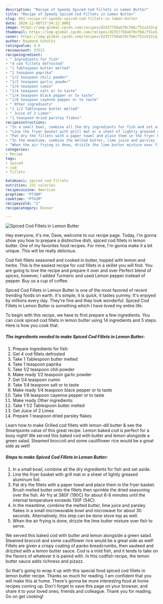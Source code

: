 ```yaml
---
description: "Recipe of Speedy Spiced Cod Fillets in Lemon Butter"
title: "Recipe of Speedy Spiced Cod Fillets in Lemon Butter"
slug: 661-recipe-of-speedy-spiced-cod-fillets-in-lemon-butter
date: 2020-12-08T17:54:22.800Z
image: https://img-global.cpcdn.com/recipes/d2357750ab70cfb6/751x532cq70/spiced-cod-fillets-in-lemon-butter-recipe-main-photo.jpg
thumbnail: https://img-global.cpcdn.com/recipes/d2357750ab70cfb6/751x532cq70/spiced-cod-fillets-in-lemon-butter-recipe-main-photo.jpg
cover: https://img-global.cpcdn.com/recipes/d2357750ab70cfb6/751x532cq70/spiced-cod-fillets-in-lemon-butter-recipe-main-photo.jpg
author: Raymond Schultz
ratingvalue: 4.6
reviewcount: 33511
recipeingredient:
- " Ingredients for fish"
- "4 cod fillets defrosted"
- "1 Tablespoon butter melted"
- "1 teaspoon paprika"
- "1/2 teaspoon chili powder"
- "1/2 teaspoon garlic powder"
- "1/4 teaspoon cumin"
- "1/4 teaspoon salt or to taste"
- "1/4 teaspoon black pepper or to taste"
- "1/8 teaspoon cayenne pepper or to taste"
- " Other ingredients"
- "1 1/2 Tablespoon butter melted"
- " Juice of 2 Limes"
- "1 teaspoon dried parsley flakes"
recipeinstructions:
- "In a small bowl, combine all the dry ingredients for fish and set aside."
- "Line the fryer basket with grill mat or a sheet of lightly greased aluminum foil."
- "Pat dry the fillets with a paper towel and place them in the fryer basket. Brush melted butter onto the fillets then sprinkle the dried seasoning over the fish. Air fry at 380F (190C) for about 6-8 minutes until the internal temperature exceeds 130F (54C)."
- "In the meantime, combine the melted butter, lime juice and parsley flakes in a small microwavable bowl and microwave for about 30 seconds. Alternatively, this step can be done stove top as well."
- "When the air frying is done, drizzle the lime butter mixture over fish to serve."
categories:
- Recipe
tags:
- spiced
- cod
- fillets

katakunci: spiced cod fillets 
nutrition: 231 calories
recipecuisine: American
preptime: "PT38M"
cooktime: "PT43M"
recipeyield: "2"
recipecategory: Dinner

---
```



![Spiced Cod Fillets in Lemon Butter](https://img-global.cpcdn.com/recipes/d2357750ab70cfb6/751x532cq70/spiced-cod-fillets-in-lemon-butter-recipe-main-photo.jpg)

Hey everyone, it's me, Dave, welcome to our recipe page. Today, I'm gonna show you how to prepare a distinctive dish, spiced cod fillets in lemon butter. One of my favorites food recipes. For mine, I'm gonna make it a bit unique. This will be really delicious.

Cod fish fillets seasoned and cooked in butter, topped with lemon and herbs. This is the easiest recipe for cod fillets in a skillet you will find. You are going to love the recipe and prepare it over and over Perfect blend of spices, however, I added Turmeric and used Lemon pepper instead of pepper. Buy us a cup of coffee.

Spiced Cod Fillets in Lemon Butter is one of the most favored of recent trending foods on earth. It's simple, it is quick, it tastes yummy. It's enjoyed by millions every day. They're fine and they look wonderful. Spiced Cod Fillets in Lemon Butter is something which I have loved my entire life.


To begin with this recipe, we have to first prepare a few ingredients. You can cook spiced cod fillets in lemon butter using 14 ingredients and 5 steps. Here is how you cook that.

<!--inarticleads1-->

##### The ingredients needed to make Spiced Cod Fillets in Lemon Butter:

1. Prepare  Ingredients for fish:
1. Get 4 cod fillets defrosted
1. Take 1 Tablespoon butter melted
1. Take 1 teaspoon paprika
1. Take 1/2 teaspoon chili powder
1. Make ready 1/2 teaspoon garlic powder
1. Get 1/4 teaspoon cumin
1. Take 1/4 teaspoon salt or to taste
1. Make ready 1/4 teaspoon black pepper or to taste
1. Take 1/8 teaspoon cayenne pepper or to taste
1. Make ready  Other ingredients:
1. Take 1 1/2 Tablespoon butter melted
1. Get  Juice of 2 Limes
1. Prepare 1 teaspoon dried parsley flakes


Learn how to make Grilled cod fillets with lemon-dill butter &amp; see the Smartpoints value of this great recipe. Lemon baked cod is perfect for a busy night! We served this baked cod with butter and lemon alongside a green salad. Steamed broccoli and some cauliflower rice would be a great side as well! 

<!--inarticleads2-->

##### Steps to make Spiced Cod Fillets in Lemon Butter:

1. In a small bowl, combine all the dry ingredients for fish and set aside.
1. Line the fryer basket with grill mat or a sheet of lightly greased aluminum foil.
1. Pat dry the fillets with a paper towel and place them in the fryer basket. Brush melted butter onto the fillets then sprinkle the dried seasoning over the fish. Air fry at 380F (190C) for about 6-8 minutes until the internal temperature exceeds 130F (54C).
1. In the meantime, combine the melted butter, lime juice and parsley flakes in a small microwavable bowl and microwave for about 30 seconds. Alternatively, this step can be done stove top as well.
1. When the air frying is done, drizzle the lime butter mixture over fish to serve.


We served this baked cod with butter and lemon alongside a green salad. Steamed broccoli and some cauliflower rice would be a great side as well! Fillets are given a crispy coating of panko breadcrumbs, then sauteed and drizzled with a lemon butter sauce. Cod is a mild fish, and it tends to take on the flavors of whatever it is paired with. In this codfish recipe, the lemon butter sauce adds richness and pizazz. 

So that's going to wrap it up with this special food spiced cod fillets in lemon butter recipe. Thanks so much for reading. I am confident that you will make this at home. There's gonna be more interesting food at home recipes coming up. Don't forget to save this page on your browser, and share it to your loved ones, friends and colleague. Thank you for reading. Go on get cooking!
